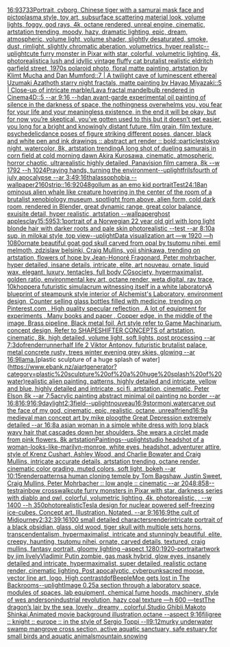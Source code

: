 [16:9](https://www.ebank.nz/aiartgenerator?category=16%3A9)[3733](https://www.ebank.nz/aiartgenerator?category=3733)[Portrait, cyborg, Chinese tiger with a samurai mask face and pictoplasma style, toy art, subsurface scattering material look, volume lights, foggy, god rays, 4k, octane rendered, unreal engine, cinematic, artstation trending, moody, hazy, dramatic lighting, epic, dream, atmospheric, volume light, volume shader, slightly desaturated, smoke, dust, rimlight, slightly chromatic aberation, volumetrics, hyper realistc](https://www.ebank.nz/aiartgenerator?category=Portrait%2C%20cyborg%2C%20Chinese%20tiger%20with%20a%20samurai%20mask%20face%20and%20pictoplasma%20style%2C%20toy%20art%2C%20subsurface%20scattering%20material%20look%2C%20volume%20lights%2C%20foggy%2C%20god%20rays%2C%204k%2C%20octane%20rendered%2C%20unreal%20engine%2C%20cinematic%2C%20artstation%20trending%2C%20moody%2C%20hazy%2C%20dramatic%20lighting%2C%20epic%2C%20dream%2C%20atmospheric%2C%20volume%20light%2C%20volume%20shader%2C%20slightly%20desaturated%2C%20smoke%2C%20dust%2C%20rimlight%2C%20slightly%20chromatic%20aberation%2C%20volumetrics%2C%20hyper%20realistc)[--uplight](https://www.ebank.nz/aiartgenerator?category=--uplight)[cute furry monster in Pixar with star, colorful, volumetric lighting, 4k, photorealistic](https://www.ebank.nz/aiartgenerator?category=cute%20furry%20monster%20in%20Pixar%20with%20star%2C%20colorful%2C%20volumetric%20lighting%2C%204k%2C%20photorealistic)[a lush and idyllic vintage fluffy cat brutalist realistic eldritch garfield street, 1970s polaroid photo, floral matte painting, artstation by Klimt Mucha and Dan Mumford::7 | A twilight cave of luminescent ethereal Uzumaki Azathoth starry night fractals, matte painting by Hayao Miyazaki::5 | Close-up of intricate marble/Lava fractal mandelbulb rendered in Cinema4D::5 --ar 9:16 --hd](https://www.ebank.nz/aiartgenerator?category=a%20lush%20and%20idyllic%20vintage%20fluffy%20cat%20brutalist%20realistic%20eldritch%20garfield%20street%2C%201970s%20polaroid%20photo%2C%20floral%20matte%20painting%2C%20artstation%20by%20Klimt%20Mucha%20and%20Dan%20Mumford%3A%3A7%20%7C%20A%20twilight%20cave%20of%20luminescent%20ethereal%20Uzumaki%20Azathoth%20starry%20night%20fractals%2C%20matte%20painting%20by%20Hayao%20Miyazaki%3A%3A5%20%7C%20Close-up%20of%20intricate%20marble/Lava%20fractal%20mandelbulb%20rendered%20in%20Cinema4D%3A%3A5%20--ar%209%3A16%20--hd)[an avant-garde experimental oil painting of silence in the darkness of space, the nothingness overwhelms you, you fear for your life and your meaningless existence, in the end it will be okay, but for now you’re skeptical, you’ve gotten used to this but it doesn’t get easier, you long for a bright and knowingly distant future, film grain, film texture, psychedelic](https://www.ebank.nz/aiartgenerator?category=an%20avant-garde%20experimental%20oil%20painting%20of%20silence%20in%20the%20darkness%20of%20space%2C%20the%20nothingness%20overwhelms%20you%2C%20you%20fear%20for%20your%20life%20and%20your%20meaningless%20existence%2C%20in%20the%20end%20it%20will%20be%20okay%2C%20but%20for%20now%20you%E2%80%99re%20skeptical%2C%20you%E2%80%99ve%20gotten%20used%20to%20this%20but%20it%20doesn%E2%80%99t%20get%20easier%2C%20you%20long%20for%20a%20bright%20and%20knowingly%20distant%20future%2C%20film%20grain%2C%20film%20texture%2C%20psychedelic)[dance poses of figure striking different poses, dancer, black and white pen and ink drawings :: abstract art render :: bold](https://www.ebank.nz/aiartgenerator?category=dance%20poses%20of%20figure%20striking%20different%20poses%2C%20dancer%2C%20black%20and%20white%20pen%20and%20ink%20drawings%20%3A%3A%20abstract%20art%20render%20%3A%3A%20bold)[::](https://www.ebank.nz/aiartgenerator?category=%3A%3A)[particles](https://www.ebank.nz/aiartgenerator?category=particles)[tokyo night, watercolor, 8k, artstation trending](https://www.ebank.nz/aiartgenerator?category=tokyo%20night%2C%20watercolor%2C%208k%2C%20artstation%20trending)[A long shot of dueling samurais in corn field at cold morning dawn Akira Kurosawa, cinematic, atmospheric, horror chaotic, ultrarealistic highly detailed, Panavision film camera, 8k --w 1792 --h 1024](https://www.ebank.nz/aiartgenerator?category=A%20long%20shot%20of%20dueling%20samurais%20in%20corn%20field%20at%20cold%20morning%20dawn%20Akira%20Kurosawa%2C%20cinematic%2C%20atmospheric%2C%20horror%20chaotic%2C%20ultrarealistic%20highly%20detailed%2C%20Panavision%20film%20camera%2C%208k%20--w%201792%20--h%201024)[Praying hands, turning the environment](https://www.ebank.nz/aiartgenerator?category=Praying%20hands%2C%20turning%20the%20environment)[--uplight](https://www.ebank.nz/aiartgenerator?category=--uplight)[frils](https://www.ebank.nz/aiartgenerator?category=frils)[fourth of july apocalypse --ar 3:4](https://www.ebank.nz/aiartgenerator?category=fourth%20of%20july%20apocalypse%20--ar%203%3A4)[9:16](https://www.ebank.nz/aiartgenerator?category=9%3A16)[thalassophobia --wallpaper](https://www.ebank.nz/aiartgenerator?category=thalassophobia%20--wallpaper)[2160](https://www.ebank.nz/aiartgenerator?category=2160)[strip::](https://www.ebank.nz/aiartgenerator?category=strip%3A%3A)[16:9](https://www.ebank.nz/aiartgenerator?category=16%3A9)[2048](https://www.ebank.nz/aiartgenerator?category=2048)[gollum as an emo kid portrait](https://www.ebank.nz/aiartgenerator?category=gollum%20as%20an%20emo%20kid%20portrait)[Test](https://www.ebank.nz/aiartgenerator?category=Test)[24:18](https://www.ebank.nz/aiartgenerator?category=24%3A18)[an ominous alien whale like creature hovering in the center of the room of a brutalist xenobiology museum,  spotlight from above, alien form, cold dark room, rendered in Blender, great dynamic range, great color balance, exuisite detail, hyper realistic, artstation --wallpaper](https://www.ebank.nz/aiartgenerator?category=an%20ominous%20alien%20whale%20like%20creature%20hovering%20in%20the%20center%20of%20the%20room%20of%20a%20brutalist%20xenobiology%20museum%2C%20%20spotlight%20from%20above%2C%20alien%20form%2C%20cold%20dark%20room%2C%20rendered%20in%20Blender%2C%20great%20dynamic%20range%2C%20great%20color%20balance%2C%20exuisite%20detail%2C%20hyper%20realistic%2C%20artstation%20--wallpaper)[ghost apples](https://www.ebank.nz/aiartgenerator?category=ghost%20apples)[clay](https://www.ebank.nz/aiartgenerator?category=clay)[15:5](https://www.ebank.nz/aiartgenerator?category=15%3A5)[95](https://www.ebank.nz/aiartgenerator?category=95)[3:1](https://www.ebank.nz/aiartgenerator?category=3%3A1)[portrait of a Norwegian 22 year old girl with long light blonde hair with darker roots and pale skin photorealistic --test --ar 8:10](https://www.ebank.nz/aiartgenerator?category=portrait%20of%20a%20Norwegian%2022%20year%20old%20girl%20with%20long%20light%20blonde%20hair%20with%20darker%20roots%20and%20pale%20skin%20photorealistic%20--test%20--ar%208%3A10)[a sup, in milokai style ,top view](https://www.ebank.nz/aiartgenerator?category=a%20sup%2C%20in%20milokai%20style%20%2Ctop%20view)[--uplight](https://www.ebank.nz/aiartgenerator?category=--uplight)[Data visualization art —w 1920 —h 1080](https://www.ebank.nz/aiartgenerator?category=Data%20visualization%20art%20%E2%80%94w%201920%20%E2%80%94h%201080)[ornate beautiful goat god skull carved from opal by tsutomu nihei, emil melmoth, zdzislaw belsinki, Craig Mullins, yoji shinkawa, trending on artstation, flowers of hope by Jean-Honoré Fragonard, Peter mohrbacher, hyper detailed, insane details, intricate, elite, art nouveau, ornate, liquid wax, elegant, luxury, tentacles, full body CGsociety, hypermaximalist, golden ratio, environmental key art, octane render, weta digital, ray trace, 10k](https://www.ebank.nz/aiartgenerator?category=ornate%20beautiful%20goat%20god%20skull%20carved%20from%20opal%20by%20tsutomu%20nihei%2C%20emil%20melmoth%2C%20zdzislaw%20belsinki%2C%20Craig%20Mullins%2C%20yoji%20shinkawa%2C%20trending%20on%20artstation%2C%20flowers%20of%20hope%20by%20Jean-Honor%C3%A9%20Fragonard%2C%20Peter%20mohrbacher%2C%20hyper%20detailed%2C%20insane%20details%2C%20intricate%2C%20elite%2C%20art%20nouveau%2C%20ornate%2C%20liquid%20wax%2C%20elegant%2C%20luxury%2C%20tentacles%2C%20full%20body%20CGsociety%2C%20hypermaximalist%2C%20golden%20ratio%2C%20environmental%20key%20art%2C%20octane%20render%2C%20weta%20digital%2C%20ray%20trace%2C%2010k)[hopper](https://www.ebank.nz/aiartgenerator?category=hopper)[a futuristic simulacrum witnessing itself in a white laboratory](https://www.ebank.nz/aiartgenerator?category=a%20futuristic%20simulacrum%20witnessing%20itself%20in%20a%20white%20laboratory)[A blueprint of steampunk style interior of Alchemist's Laboratory,  environment  design, Counter selling glass bottles filled with medicine,  trending on Pinterest.com  , High quality specular reflection , A lot of equipment for experiments , Many books and paper ,  Copper  edge, in the middle of the image, Brass pipeline,  Black metal foil,  Art style refer to Game Machinarium.  concept design, Refer to SHAPESHIFTER CONCEPTS  of artstation, cinematic,  8k, high detailed,  volume light,  soft lights,  post processing    --ar 7:3](https://www.ebank.nz/aiartgenerator?category=A%20blueprint%20of%20steampunk%20style%20interior%20of%20Alchemist%27s%20Laboratory%2C%20%20environment%20%20design%2C%20Counter%20selling%20glass%20bottles%20filled%20with%20medicine%2C%20%20trending%20on%20Pinterest.com%20%20%2C%20High%20quality%20specular%20reflection%20%2C%20A%20lot%20of%20equipment%20for%20experiments%20%2C%20Many%20books%20and%20paper%20%2C%20%20Copper%20%20edge%2C%20in%20the%20middle%20of%20the%20image%2C%20Brass%20pipeline%2C%20%20Black%20metal%20foil%2C%20%20Art%20style%20refer%20to%20Game%20Machinarium.%20%20concept%20design%2C%20Refer%20to%20SHAPESHIFTER%20CONCEPTS%20%20of%20artstation%2C%20cinematic%2C%20%208k%2C%20high%20detailed%2C%20%20volume%20light%2C%20%20soft%20lights%2C%20%20post%20processing%20%20%20%20--ar%207%3A3)[dof](https://www.ebank.nz/aiartgenerator?category=dof)[render](https://www.ebank.nz/aiartgenerator?category=render)[runner](https://www.ebank.nz/aiartgenerator?category=runner)[half life 2 Viktor Antonov, futuristic brutalist palace, metal concrete rusty, trees winter evening grey skies, glowing --ar 16:9](https://www.ebank.nz/aiartgenerator?category=half%20life%202%20Viktor%20Antonov%2C%20futuristic%20brutalist%20palace%2C%20metal%20concrete%20rusty%2C%20trees%20winter%20evening%20grey%20skies%2C%20glowing%20--ar%2016%3A9)[llama.](https://www.ebank.nz/aiartgenerator?category=llama.)[plastic sculpture of a huge splash of water](https://www.ebank.nz/aiartgenerator?category=plastic%20sculpture%20of%20a%20huge%20splash%20of%20water)[realistic alien painting, patterns, highly detailed and intricate, yellow and blue, highly detailed and intricate, sci fi, artstation, cinematic, Peter Elson 8k --ar 7:5](https://www.ebank.nz/aiartgenerator?category=realistic%20alien%20painting%2C%20patterns%2C%20highly%20detailed%20and%20intricate%2C%20yellow%20and%20blue%2C%20highly%20detailed%20and%20intricate%2C%20sci%20fi%2C%20artstation%2C%20cinematic%2C%20Peter%20Elson%208k%20--ar%207%3A5)[acrylic painting abstract minimal oil painting no border --ar 16:8](https://www.ebank.nz/aiartgenerator?category=acrylic%20painting%20abstract%20minimal%20oil%20painting%20no%20border%20--ar%2016%3A8)[16:9](https://www.ebank.nz/aiartgenerator?category=16%3A9)[16:9](https://www.ebank.nz/aiartgenerator?category=16%3A9)[daylight](https://www.ebank.nz/aiartgenerator?category=daylight)[2:3](https://www.ebank.nz/aiartgenerator?category=2%3A3)[field](https://www.ebank.nz/aiartgenerator?category=field)[--uplight](https://www.ebank.nz/aiartgenerator?category=--uplight)[nouveau](https://www.ebank.nz/aiartgenerator?category=nouveau)[16:9](https://www.ebank.nz/aiartgenerator?category=16%3A9)[storm](https://www.ebank.nz/aiartgenerator?category=storm)[oni,water](https://www.ebank.nz/aiartgenerator?category=oni%2Cwater)[carve out the face of my god, cinematic, epic, realistic, octane, unreal](https://www.ebank.nz/aiartgenerator?category=carve%20out%20the%20face%20of%20my%20god%2C%20cinematic%2C%20epic%2C%20realistic%2C%20octane%2C%20unreal)[friend](https://www.ebank.nz/aiartgenerator?category=friend)[16:9](https://www.ebank.nz/aiartgenerator?category=16%3A9)[a medieval man concept art by mike ploog](https://www.ebank.nz/aiartgenerator?category=a%20medieval%20man%20concept%20art%20by%20mike%20ploog)[the Great Depression extremely detailed --ar 16:8](https://www.ebank.nz/aiartgenerator?category=the%20Great%20Depression%20extremely%20detailed%20--ar%2016%3A8)[a asian woman in a simple white dress with long black wavy hair that cascades down her shoulders. She wears a circlet made from pink flowers. 8k artstation](https://www.ebank.nz/aiartgenerator?category=a%20asian%20woman%20in%20a%20simple%20white%20dress%20with%20long%20black%20wavy%20hair%20that%20cascades%20down%20her%20shoulders.%20She%20wears%20a%20circlet%20made%20from%20pink%20flowers.%208k%20artstation)[Paintings](https://www.ebank.nz/aiartgenerator?category=Paintings)[--uplight](https://www.ebank.nz/aiartgenerator?category=--uplight)[studio headshot of a woman-looks-like-marilyn-monroe, white eyes, headshot, adventurer attire, style of Krenz Cushart, Ashley Wood, and Charlie Bowater and Craig Mullins, intricate accurate details, artstation trending, octane render, cinematic color grading, muted colors, soft light, bokeh --ar 10:15](https://www.ebank.nz/aiartgenerator?category=studio%20headshot%20of%20a%20woman-looks-like-marilyn-monroe%2C%20white%20eyes%2C%20headshot%2C%20adventurer%20attire%2C%20style%20of%20Krenz%20Cushart%2C%20Ashley%20Wood%2C%20and%20Charlie%20Bowater%20and%20Craig%20Mullins%2C%20intricate%20accurate%20details%2C%20artstation%20trending%2C%20octane%20render%2C%20cinematic%20color%20grading%2C%20muted%20colors%2C%20soft%20light%2C%20bokeh%20--ar%2010%3A15)[render](https://www.ebank.nz/aiartgenerator?category=render)[patterns](https://www.ebank.nz/aiartgenerator?category=patterns)[a human cloning temple by Tom Bagshaw, Justin Sweet, Craig Mullins, Peter Mohrbacher :: low angle :: cinematic --ar 2048:858](https://www.ebank.nz/aiartgenerator?category=a%20human%20cloning%20temple%20by%20Tom%20Bagshaw%2C%20Justin%20Sweet%2C%20Craig%20Mullins%2C%20Peter%20Mohrbacher%20%3A%3A%20low%20angle%20%3A%3A%20cinematic%20--ar%202048%3A858)[--test](https://www.ebank.nz/aiartgenerator?category=--test)[rainbow crosswalk](https://www.ebank.nz/aiartgenerator?category=rainbow%20crosswalk)[cute furry monsters in Pixar with star, darkness series with diablo and owl, colorful, volumetric lighting, 4k, photorealistic, , --w 1400 --h 350](https://www.ebank.nz/aiartgenerator?category=cute%20furry%20monsters%20in%20Pixar%20with%20star%2C%20darkness%20series%20with%20diablo%20and%20owl%2C%20colorful%2C%20volumetric%20lighting%2C%204k%2C%20photorealistic%2C%20%2C%20--w%201400%20--h%20350)[photorealistic](https://www.ebank.nz/aiartgenerator?category=photorealistic)[Tesla design for nuclear powered self-freezing ice-cubes.  Concept art.  Illustration.  Notated.  --ar 9:16](https://www.ebank.nz/aiartgenerator?category=Tesla%20design%20for%20nuclear%20powered%20self-freezing%20ice-cubes.%20%20Concept%20art.%20%20Illustration.%20%20Notated.%20%20--ar%209%3A16)[16:9](https://www.ebank.nz/aiartgenerator?category=16%3A9)[the cult of Midjourney](https://www.ebank.nz/aiartgenerator?category=the%20cult%20of%20Midjourney)[2:3](https://www.ebank.nz/aiartgenerator?category=2%3A3)[2:3](https://www.ebank.nz/aiartgenerator?category=2%3A3)[9:16](https://www.ebank.nz/aiartgenerator?category=9%3A16)[100 small detailed characters](https://www.ebank.nz/aiartgenerator?category=100%20small%20detailed%20characters)[](https://www.ebank.nz/aiartgenerator?category=)[render](https://www.ebank.nz/aiartgenerator?category=render)[intricate portrait of a black obsidian, glass, old wood,  tiger skull with multiple sets horns, transcendentalism, hypermaximalist, intricate and stunningly beautiful, elite, creepy, haunting, tsutomu nihei, ornate, carved details, textured, craig mullins, fantasy portrait, gloomy lighting –aspect 1280:1920](https://www.ebank.nz/aiartgenerator?category=intricate%20portrait%20of%20a%20black%20obsidian%2C%20glass%2C%20old%20wood%2C%20%20tiger%20skull%20with%20multiple%20sets%20horns%2C%20transcendentalism%2C%20hypermaximalist%2C%20intricate%20and%20stunningly%20beautiful%2C%20elite%2C%20creepy%2C%20haunting%2C%20tsutomu%20nihei%2C%20ornate%2C%20carved%20details%2C%20textured%2C%20craig%20mullins%2C%20fantasy%20portrait%2C%20gloomy%20lighting%20%E2%80%93aspect%201280%3A1920)[-](https://www.ebank.nz/aiartgenerator?category=-)[portrait](https://www.ebank.nz/aiartgenerator?category=portrait)[artwork by jim lively](https://www.ebank.nz/aiartgenerator?category=artwork%20by%20jim%20lively)[Vladimir Putin zombie, gas mask hybrid, glow eyes, insanely detailed and intricate, hypermaximalist, super detailed, realistic octane render, cinematic lighting, Post apocalyptic, cyberpunk](https://www.ebank.nz/aiartgenerator?category=Vladimir%20Putin%20zombie%2C%20gas%20mask%20hybrid%2C%20glow%20eyes%2C%20insanely%20detailed%20and%20intricate%2C%20hypermaximalist%2C%20super%20detailed%2C%20realistic%20octane%20render%2C%20cinematic%20lighting%2C%20Post%20apocalyptic%2C%20cyberpunk)[sacred moose, vector line art, logo, High contrast](https://www.ebank.nz/aiartgenerator?category=sacred%20moose%2C%20vector%20line%20art%2C%20logo%2C%20High%20contrast)[dof](https://www.ebank.nz/aiartgenerator?category=dof)[Beeple](https://www.ebank.nz/aiartgenerator?category=Beeple)[Moe gets lost in The Backrooms](https://www.ebank.nz/aiartgenerator?category=Moe%20gets%20lost%20in%20The%20Backrooms)[--uplight](https://www.ebank.nz/aiartgenerator?category=--uplight)[Image 0.25](https://www.ebank.nz/aiartgenerator?category=Image%200.25)[a section through a laboratory space, modules of spaces, lab equipment, chemical fume hoods, machinery, style of wes anderson](https://www.ebank.nz/aiartgenerator?category=a%20section%20through%20a%20laboratory%20space%2C%20modules%20of%20spaces%2C%20lab%20equipment%2C%20chemical%20fume%20hoods%2C%20machinery%2C%20style%20of%20wes%20anderson)[industrial revolution, hazy coal texture —h 600 —test](https://www.ebank.nz/aiartgenerator?category=industrial%20revolution%2C%20hazy%20coal%20texture%20%E2%80%94h%20600%20%E2%80%94test)[The dragon’s lair by the sea, lovely , dreamy , colorful,Studio Ghibli,Makoto Shinkai,Animated movie background illustration,octane --aspect 9:16](https://www.ebank.nz/aiartgenerator?category=The%20dragon%E2%80%99s%20lair%20by%20the%20sea%2C%20lovely%20%2C%20dreamy%20%2C%20colorful%2CStudio%20Ghibli%2CMakoto%20Shinkai%2CAnimated%20movie%20background%20illustration%2Coctane%20--aspect%209%3A16)[filigree :: knight :: europe :: in the style of Sergio Toppi --ll](https://www.ebank.nz/aiartgenerator?category=filigree%20%3A%3A%20knight%20%3A%3A%20europe%20%3A%3A%20in%20the%20style%20of%20Sergio%20Toppi%20--ll)[9:12](https://www.ebank.nz/aiartgenerator?category=9%3A12)[murky underwater swamp mangrove cross section, active aquatic sanctuary, safe estuary for small birds and aquatic animals](https://www.ebank.nz/aiartgenerator?category=murky%20underwater%20swamp%20mangrove%20cross%20section%2C%20active%20aquatic%20sanctuary%2C%20safe%20estuary%20for%20small%20birds%20and%20aquatic%20animals)[mountain,snowing](https://www.ebank.nz/aiartgenerator?category=mountain%2Csnowing)